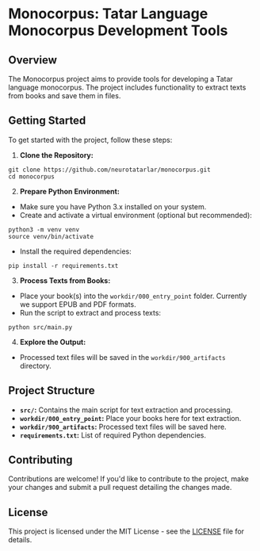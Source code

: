 # Monocorpus: Tatar Language Monocorpus Development Tools

## Overview

The Monocorpus project aims to provide tools for developing a Tatar language monocorpus. The project includes
functionality to extract texts from books and save them in files.

## Getting Started

To get started with the project, follow these steps:

1. **Clone the Repository:**
```
git clone https://github.com/neurotatarlar/monocorpus.git
cd monocorpus
```

2. **Prepare Python Environment:**

- Make sure you have Python 3.x installed on your system.
- Create and activate a virtual environment (optional but recommended):

```
python3 -m venv venv
source venv/bin/activate
```

- Install the required dependencies:

```
pip install -r requirements.txt
```

3. **Process Texts from Books:**

- Place your book(s) into the `workdir/000_entry_point` folder. Currently we support EPUB and PDF formats.
- Run the script to extract and process texts:

```
python src/main.py
```

4. **Explore the Output:**

- Processed text files will be saved in the `workdir/900_artifacts` directory.

## Project Structure

- **`src/`:** Contains the main script for text extraction and processing.
- **`workdir/000_entry_point`:** Place your books here for text extraction.
- **`workdir/900_artifacts`:** Processed text files will be saved here.
- **`requirements.txt`:** List of required Python dependencies.

## Contributing

Contributions are welcome! If you'd like to contribute to the project, make your changes and submit a pull request
detailing the changes made.

## License

This project is licensed under the MIT License - see the [LICENSE](LICENSE) file for details.
